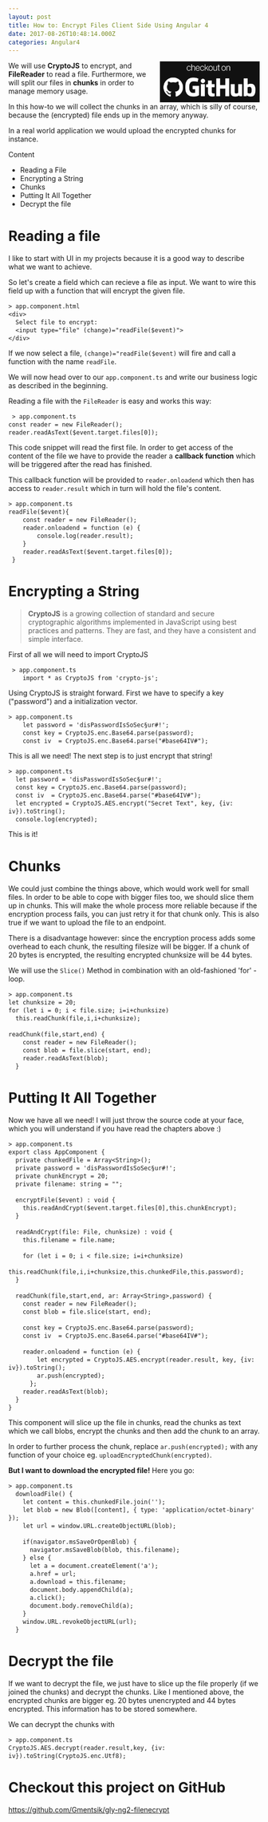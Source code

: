 ```yaml
---
layout: post
title: How to: Encrypt Files Client Side Using Angular 4
date: 2017-08-26T10:48:14.000Z
categories: Angular4
---
```

<a href="https://github.com/Gmentsik/gly-ng2-filenecrypt"><img src="/images/checkout-copy.PNG" style="float: right;margin-left:10px;width:200px"/></a>

We will use **CryptoJS** to encrypt,  and **FileReader** to read a file.
Furthermore,  we will split our files in **chunks** in order to manage memory usage.

In this how-to we will collect the chunks in an array, which is silly of course, because the (encrypted) file ends up in the memory anyway.

In a real world application we would upload the encrypted chunks for instance.

Content

+ Reading a File
+ Encrypting a String
+ Chunks
+ Putting It All Together
+ Decrypt the file



# Reading a file
I like to start with UI in my projects because it is a good way to describe what we want to achieve.

So let's create a field which can recieve a file as input. We want to wire this field up with a function that will encrypt the given file.

```
> app.component.html
<div>
  Select file to encrypt:
  <input type="file" (change)="readFile($event)">
</div>
```

If we now select a file,  `(change)="readFile($event)` will fire and call a function with the name `readFile`.

We will now head over to our `app.component.ts` and write our business logic as described in the beginning.

Reading a file with the `FileReader` is easy and works this way:

<pre><code data-language="javascript"> > app.component.ts
const reader = new FileReader();
reader.readAsText($event.target.files[0]);
</code></pre>

This code snippet will read the first file. In order to get access of the content of the file we have to provide the reader a **callback function** which will be triggered after the read has finished.

This callback function will be provided to `reader.onloadend` which then has access to `reader.result` which in turn will hold the file's content.

```
> app.component.ts
readFile($event){
    const reader = new FileReader();
    reader.onloadend = function (e) {
        console.log(reader.result);
    }
    reader.readAsText($event.target.files[0]);
 }
```

# Encrypting a String

> **CryptoJS** is a growing collection of standard and secure cryptographic algorithms implemented in JavaScript using best practices and patterns. They are fast, and they have a consistent and simple interface.


First of all we will need to import CryptoJS

```
 > app.component.ts
    import * as CryptoJS from 'crypto-js';
```

Using CryptoJS is straight forward.
First we have to specify a key ("password") and a initialization vector.

```
> app.component.ts
    let password = 'disPasswordIsSoSec§ur#!';
    const key = CryptoJS.enc.Base64.parse(password);
    const iv  = CryptoJS.enc.Base64.parse("#base64IV#");
```

This is all we need! The next step is to just encrypt that string!


```
> app.component.ts
  let password = 'disPasswordIsSoSec§ur#!';
  const key = CryptoJS.enc.Base64.parse(password);
  const iv  = CryptoJS.enc.Base64.parse("#base64IV#");
  let encrypted = CryptoJS.AES.encrypt("Secret Text", key, {iv: iv}).toString();
  console.log(encrypted);
```


This is it!

# Chunks

We could just combine the things above, which would work well for small files. In order to be able to cope with bigger files too, we should slice them up in chunks. This will make the whole process more reliable because if the encryption process fails, you can just retry it for that chunk only. This is also true if we want to upload the file to an endpoint.

There is a disadvantage however: since the encryption process adds some overhead to each chunk, the resulting filesize will be bigger. If a chunk of 20 bytes is encrypted, the resulting encrypted chunksize will be 44 bytes.

We will use the `Slice()` Method in combination with an old-fashioned 'for' -loop.

```
> app.component.ts
let chunksize = 20;
for (let i = 0; i < file.size; i=i+chunksize)
  this.readChunk(file,i,i+chunksize);

readChunk(file,start,end) {
    const reader = new FileReader();
    const blob = file.slice(start, end);
    reader.readAsText(blob);
  }
```


# Putting It All Together

Now we have all we need! I will just throw the source code at your face, which you will understand if you have read the chapters above :)

```
> app.component.ts
export class AppComponent {
  private chunkedFile = Array<String>();
  private password = 'disPasswordIsSoSec§ur#!';
  private chunkEncrypt = 20;
  private filename: string = "";

  encryptFile($event) : void {
    this.readAndCrypt($event.target.files[0],this.chunkEncrypt);
  }

  readAndCrypt(file: File, chunksize) : void {
    this.filename = file.name;

    for (let i = 0; i < file.size; i=i+chunksize)
      this.readChunk(file,i,i+chunksize,this.chunkedFile,this.password);
  }

  readChunk(file,start,end, ar: Array<String>,password) {
    const reader = new FileReader();
    const blob = file.slice(start, end);

    const key = CryptoJS.enc.Base64.parse(password);
    const iv  = CryptoJS.enc.Base64.parse("#base64IV#");

    reader.onloadend = function (e) {
        let encrypted = CryptoJS.AES.encrypt(reader.result, key, {iv: iv}).toString();
        ar.push(encrypted);
      };
    reader.readAsText(blob);
  }
}
```

This component will slice up the file in chunks, read the chunks as text which we call blobs, encrypt the chunks and then add the chunk to an array.

In order to further process the chunk, replace `ar.push(encrypted);` with any function of your choice eg. `uploadEncryptedChunk(encrypted)`.

**But I want to download the encrypted file!**
Here you go:
```
> app.component.ts
  downloadFile() {
    let content = this.chunkedFile.join('');
    let blob = new Blob([content], { type: 'application/octet-binary' });
    let url = window.URL.createObjectURL(blob);

    if(navigator.msSaveOrOpenBlob) {
      navigator.msSaveBlob(blob, this.filename);
    } else {
      let a = document.createElement('a');
      a.href = url;
      a.download = this.filename;
      document.body.appendChild(a);
      a.click();
      document.body.removeChild(a);
    }
    window.URL.revokeObjectURL(url);
  }
```

  # Decrypt the file
  If we want to decrypt the file, we just have to slice up the file properly (if we joined the chunks) and decrypt the chunks. Like I mentioned above, the encrypted chunks are bigger eg. 20 bytes unencrypted and 44 bytes encrypted. This information has to be stored somewhere.

  We can decrypt the chunks with

```
> app.component.ts
CryptoJS.AES.decrypt(reader.result,key, {iv: iv}).toString(CryptoJS.enc.Utf8);
```

  # Checkout this project on GitHub
  https://github.com/Gmentsik/gly-ng2-filenecrypt
